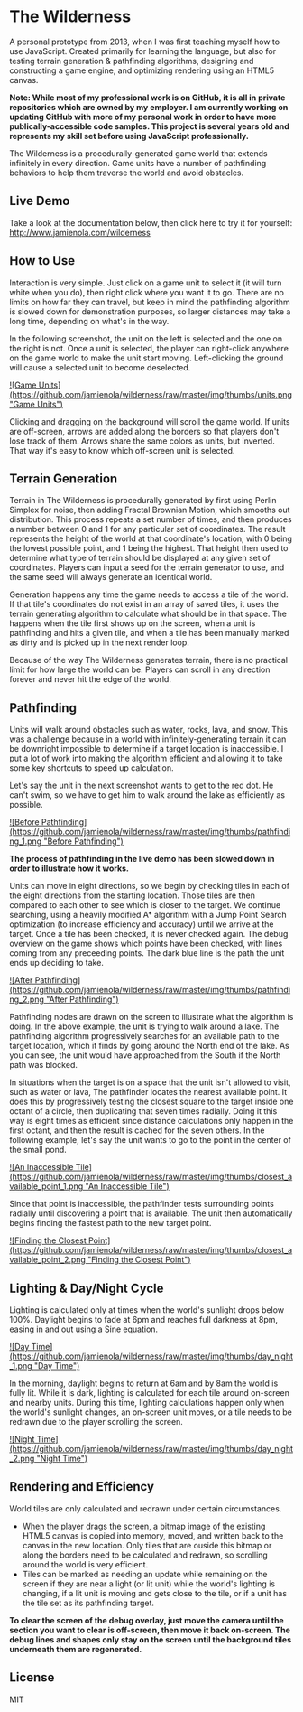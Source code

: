 # The Wilderness
  
A personal prototype from 2013, when I was first teaching myself how to use JavaScript. Created primarily for learning the language, but also for testing terrain generation & pathfinding algorithms, designing and constructing a game engine, and optimizing rendering using an HTML5 canvas.
  
**Note: While most of my professional work is on GitHub, it is all in private repositories which are owned by my employer. I am currently working on updating GitHub with more of my personal work in order to have more publically-accessible code samples. This project is several years old and represents my skill set before using JavaScript professionally.**
  
The Wilderness is a procedurally-generated game world that extends infinitely in every direction. Game units have a number of pathfinding behaviors to help them traverse the world and avoid obstacles.

## Live Demo

Take a look at the documentation below, then click here to try it for yourself:
http://www.jamienola.com/wilderness

## How to Use

Interaction is very simple. Just click on a game unit to select it (it will turn white when you do), then right click where you want it to go. There are no limits on how far they can travel, but keep in mind the pathfinding algorithm is slowed down for demonstration purposes, so larger distances may take a long time, depending on what's in the way. 

In the following screenshot, the unit on the left is selected and the one on the right is not. Once a unit is selected, the player can right-click anywhere on the game world to make the unit start moving. Left-clicking the ground will cause a selected unit to become deselected.

<a href="https://raw.githubusercontent.com/jamienola/wilderness/master/img/units.png" target="_blank">
![Game Units](https://github.com/jamienola/wilderness/raw/master/img/thumbs/units.png "Game Units")
</a>

Clicking and dragging on the background will scroll the game world. If units are off-screen, arrows are added along the borders so that players don't lose track of them. Arrows share the same colors as units, but inverted. That way it's easy to know which off-screen unit is selected.

## Terrain Generation

Terrain in The Wilderness is procedurally generated by first using Perlin Simplex for noise, then adding Fractal Brownian Motion, which smooths out distribution. This process repeats a set number of times, and then produces a number between 0 and 1 for any particular set of coordinates. The result represents the height of the world at that coordinate's location, with 0 being the lowest possible point, and 1 being the highest. That height then used to determine what type of terrain should be displayed at any given set of coordinates. Players can input a seed for the terrain generator to use, and the same seed will always generate an identical world. 

Generation happens any time the game needs to access a tile of the world. If that tile's coordinates do not exist in an array of saved tiles, it uses the terrain generating algorithm to calculate what should be in that space. The happens when the tile first shows up on the screen, when a unit is pathfinding and hits a given tile, and when a tile has been manually marked as dirty and is picked up in the next render loop.
  
Because of the way The Wilderness generates terrain, there is no practical limit for how large the world can be. Players can scroll in any direction forever and never hit the edge of the world.

## Pathfinding

Units will walk around obstacles such as water, rocks, lava, and snow. This was a challenge because in a world with infinitely-generating terrain it can be downright impossible to determine if a target location is inaccessible. I put a lot of work into making the algorithm efficient and allowing it to take some key shortcuts to speed up calculation.

Let's say the unit in the next screenshot wants to get to the red dot. He can't swim, so we have to get him to walk around the lake as efficiently as possible.

<a href="https://raw.githubusercontent.com/jamienola/wilderness/master/img/pathfinding_1.png" target="_blank">
![Before Pathfinding](https://github.com/jamienola/wilderness/raw/master/img/thumbs/pathfinding_1.png "Before Pathfinding")
</a>

**The process of pathfinding in the live demo has been slowed down in order to illustrate how it works.**

Units can move in eight directions, so we begin by checking tiles in each of the eight directions from the starting location. Those tiles are then compared to each other to see which is closer to the target. We continue searching, using a heavily modified A* algorithm with a Jump Point Search optimization (to increase efficiency and accuracy) until we arrive at the target. Once a tile has been checked, it is never checked again. The debug overview on the game shows which points have been checked, with lines coming from any preceeding points. The dark blue line is the path the unit ends up deciding to take.

<a href="https://raw.githubusercontent.com/jamienola/wilderness/master/img/pathfinding_2.png" target="_blank">
![After Pathfinding](https://github.com/jamienola/wilderness/raw/master/img/thumbs/pathfinding_2.png "After Pathfinding")
</a>

Pathfinding nodes are drawn on the screen to illustrate what the algorithm is doing. In the above example, the unit is trying to walk around a lake. The pathfinding algorithm progressively searches for an available path to the target location, which it finds by going around the North end of the lake. As you can see, the unit would have approached from the South if the North path was blocked.

In situations when the target is on a space that the unit isn't allowed to visit, such as water or lava, The pathfinder locates the nearest available point. It does this by progressively testing the closest square to the target inside one octant of a circle, then duplicating that seven times radially. Doing it this way is eight times as efficient since distance calculations only happen in the first octant, and then the result is cached for the seven others. In the following example, let's say the unit wants to go to the point in the center of the small pond.

<a href="https://raw.githubusercontent.com/jamienola/wilderness/master/img/closest_available_point_1.png" target="_blank">
![An Inaccessible Tile](https://github.com/jamienola/wilderness/raw/master/img/thumbs/closest_available_point_1.png "An Inaccessible Tile")
</a>

Since that point is inaccessible, the pathfinder tests surrounding points radially until discovering a point that is available. The unit then automatically begins finding the fastest path to the new target point.

<a href="https://raw.githubusercontent.com/jamienola/wilderness/master/img/closest_available_point_2.png" target="_blank">
![Finding the Closest Point](https://github.com/jamienola/wilderness/raw/master/img/thumbs/closest_available_point_2.png "Finding the Closest Point")
</a>

## Lighting & Day/Night Cycle

Lighting is calculated only at times when the world's sunlight drops below 100%. Daylight begins to fade at 6pm and reaches full darkness at 8pm, easing in and out using a Sine equation.

<a href="https://raw.githubusercontent.com/jamienola/wilderness/master/img/day_night_1.png" target="_blank">
![Day Time](https://github.com/jamienola/wilderness/raw/master/img/thumbs/day_night_1.png "Day Time")
</a>

In the morning, daylight begins to return at 6am and by 8am the world is fully lit. While it is dark, lighting is calculated for each tile around on-screen and nearby units. During this time, lighting calculations happen only when the world's sunlight changes, an on-screen unit moves, or a tile needs to be redrawn due to the player scrolling the screen.

<a href="https://raw.githubusercontent.com/jamienola/wilderness/master/img/day_night_2.png" target="_blank">
![Night Time](https://github.com/jamienola/wilderness/raw/master/img/thumbs/day_night_2.png "Night Time")
</a>

## Rendering and Efficiency

World tiles are only calculated and redrawn under certain circumstances. 
* When the player drags the screen, a bitmap image of the existing HTML5 canvas is copied into memory, moved, and written back to the canvas in the new location. Only tiles that are ouside this bitmap or along the borders need to be calculated and redrawn, so scrolling around the world is very efficient.
* Tiles can be marked as needing an update while remaining on the screen if they are near a light (or lit unit) while the world's lighting is changing, if a lit unit is moving and gets close to the tile, or if a unit has the tile set as its pathfinding target.

**To clear the screen of the debug overlay, just move the camera until the section you want to clear is off-screen, then move it back on-screen. The debug lines and shapes only stay on the screen until the background tiles underneath them are regenerated.**

## License

  MIT